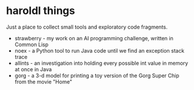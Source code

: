 haroldl things
==============

Just a place to collect small tools and exploratory code fragments.

* strawberry - my work on an AI programming challenge, written in Common Lisp
* noex - a Python tool to run Java code until we find an exception stack trace
* allints - an investigation into holding every possible int value in memory at once in Java
* gorg - a 3-d model for printing a toy version of the Gorg Super Chip from the movie "Home"
